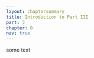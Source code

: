 ```yaml
---
layout: chaptersummary
title: Introduction to Part III
part: 3
chapter: 0
nav: true
---
```


some text

